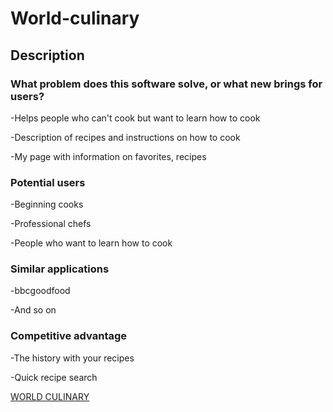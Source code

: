# World-culinary

## Description 

### What problem does this software solve, or what new brings for users?

-Helps people who can't cook but want to learn how to cook

-Description of recipes and instructions on how to cook

-My page with information on favorites, recipes


### Potential users

-Beginning cooks

-Professional chefs

-People who want to learn how to cook

### Similar applications 

-bbcgoodfood

-And so on

### Competitive advantage

-The history with your recipes 

-Quick recipe search

[WORLD CULINARY](https://coggle.it/diagram/XqByJ0nCLjt1HfjC/t/world-culinary)
